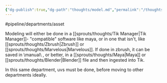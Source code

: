 ```yaml
---
{"dg-publish":true,"dg-path":"thoughts/model.md","permalink":"/thoughts/model/","hide":true}
---
```


#pipeline/departments/asset

Modeling will either be done in a [[sprouts/thoughts/Tik Manager\|Tik Manager]]- "compatible" software like maya, or in one that isn't, like [[sprouts/thoughts/Zbrush\|Zbrush]] or [[sprouts/thoughts/Marvelous\|Marvelous]]. If done in zbrush, it can be saved in \manual\ , or better, in a [[sprouts/thoughts/Maya\|Maya]] or [[sprouts/thoughts/Blender\|Blender]] file and then ingested into Tik. 

In this same department, uvs must be done, before moving to other departments ideally.
